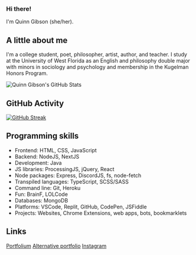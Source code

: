 ### Hi there!

I'm Quinn Gibson (she/her).

## A little about me

I'm a college student, poet, philosopher, artist, author, and teacher. I study at the University of West Florida as an English and philosophy double major with minors in sociology and psychology and membership in the Kugelman Honors Program. 

![Quinn Gibson's GitHub Stats](https://github-readme-stats.vercel.app/api?username=stranothus&show_icons=true&theme=github_dark)

## GitHub Activity

[![GitHub Streak](http://github-readme-streak-stats.herokuapp.com?user=stranothus&theme=onedark_duo&date_format=M%20j%5B%2C%20Y%5D&background=0D1117&border=FFFFFF&stroke=FFFFFF&ring=4B8CD9&fire=174C9F&currStreakNum=4B8CD9&sideNums=4B8CD9&currStreakLabel=FFFFFF&sideLabels=FFFFFF&dates=FFFFFF)](https://git.io/streak-stats)

## Programming skills

- Frontend: HTML, CSS, JavaScript
- Backend: NodeJS, NextJS
- Development: Java
- JS libraries: ProcessingJS, jQuery, React
- Node packages: Express, DiscordJS, fs, node-fetch
- Transpiled languages: TypeScript, SCSS/SASS
- Command line: Git, Heroku
- Fun: BrainF, LOLCode
- Databases: MongoDB
- Platforms: VSCode, Replit, GitHub, CodePen, JSFiddle
- Projects: Websites, Chrome Extensions, web apps, bots, bookmarklets

## Links

[Portfolium](https://portfolium.com/dqg2)
[Alternative portfolio](https://stranothus.github.io/Spaghetti/views/introduction.html)
[Instagram](https://www.instagram.com/stranothus/)
